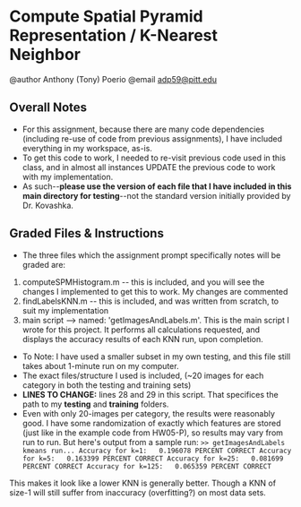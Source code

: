 # Compute Spatial Pyramid Representation / K-Nearest Neighbor
@author Anthony (Tony) Poerio
@email adp59@pitt.edu

## Overall Notes
- For this assignment, because there are many code dependencies (including re-use of code from previous assignments), I have included everything in my workspace, as-is.
- To get this code to work, I needed to re-visit previous code used in this class, and in almost all instances UPDATE the previous code to work with my implementation.
- As such--**please use the version of each file that I have included in this main directory for testing**--not the standard version initially provided by Dr. Kovashka.

## Graded Files & Instructions
- The three files which the assignment prompt specifically notes will be graded are:
1. computeSPMHistogram.m -- this is included, and you will see the changes I implemented to get this to work. My changes are commented
2. findLabelsKNN.m -- this is included, and was written from scratch, to suit my implementation
3. main script --> named: 'getImagesAndLabels.m'. This is the main script I wrote for this project. It performs all calculations requested, and displays the accuracy results of each KNN run, upon completion.
* To Note:  I have used a smaller subset in my own testing, and this file still takes about 1-minute run on my computer.
* The exact files/structure I used is included, (~20 images for each category in both the testing and training sets)
* **LINES TO CHANGE:**  lines 28 and 29 in this script. That specifices the path to my **testing** and **training** folders.
* Even with only 20-images per category, the results were reasonably good. I have some randomization of exactly which features are stored (just like in the example code from HW05-P), so results may vary from run to run. But here's output from a sample run:
`>> getImagesAndLabels
kmeans run...
Accuracy for k=1:   0.196078 PERCENT CORRECT
Accuracy for k=5:   0.163399 PERCENT CORRECT
Accuracy for k=25:   0.081699 PERCENT CORRECT
Accuracy for k=125:   0.065359 PERCENT CORRECT`

This makes it look like a lower KNN is generally better. Though a KNN of size-1 will still suffer from inaccuracy (overfitting?) on most data sets.




